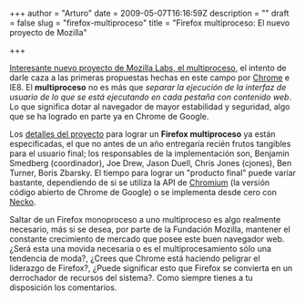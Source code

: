 +++
author = "Arturo"
date = 2009-05-07T16:16:59Z
description = ""
draft = false
slug = "firefox-multiproceso"
title = "Firefox multiproceso: El nuevo proyecto de Mozilla"

+++

<p><a href="http://mozillalinks.org/wp/2009/05/multi-processor-support-coming-for-firefox/">Interesante nuevo proyecto de Mozilla Labs, el multiproceso</a>, el intento de darle caza a las primeras propuestas hechas en este campo por <a href="http://es.wikipedia.org/wiki/Google_Chrome">Chrome</a> e IE8. El <strong>multiproceso</strong> no es más que <em>separar la ejecución de la interfaz de usuario de lo que se está ejecutando en cada pestaña con contenido web</em>. Lo que significa dotar al navegador de mayor estabilidad y seguridad, algo que se ha logrado en parte ya en Chrome de Google.</p>

<p>Los <a href="https://wiki.mozilla.org/Content_Processes">detalles del proyecto</a> para lograr un <strong>Firefox multiproceso</strong> ya están especificadas, el que no antes de un año entregaría recién frutos tangibles para el usuario final; los responsables de la implementación son, Benjamin Smedberg (coordinador), Joe Drew, Jason Duell, Chris Jones (cjones), Ben Turner, Boris Zbarsky. El tiempo para lograr un "producto final" puede variar bastante, dependiendo de si se utiliza la API de <a href="http://code.google.com/intl/es-AR/chromium/">Chromium</a> (la versión código abierto de Chrome de Google) o se implementa desde cero con <a href="http://www.mozilla.org/projects/netlib/">Necko</a>.</p> 

<p>Saltar de un Firefox monoproceso a uno multiproceso es algo realmente necesario, más si se desea, por parte de la Fundación Mozilla, mantener el constante crecimiento de mercado que posee este buen navegador web. ¿Será esta una movida necesaria o es el multiprocesamiento sólo una tendencia de moda?, ¿Crees que Chrome está haciendo peligrar el liderazgo de Firefox?, ¿Puede significar esto que Firefox se convierta en un derrochador de recursos del sistema?. Como siempre tienes a tu disposición los comentarios.</p>
